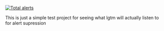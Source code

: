 [![Total alerts](https://img.shields.io/lgtm/alerts/g/simcop2387/lgtm-test.svg?logo=lgtm&logoWidth=18)](https://lgtm.com/projects/g/simcop2387/lgtm-test/alerts/)

This is just a simple test project for seeing what lgtm will actually listen to for alert supression

